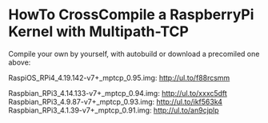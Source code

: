# HowTo CrossCompile a RaspberryPi Kernel with Multipath-TCP

Compile your own by yourself, with autobuild or download a precomiled one above:

RaspiOS_RPi4_4.19.142-v7+_mptcp_0.95.img: http://ul.to/f88rcsmm

Raspbian_RPi3_4.14.133-v7+_mptcp_0.94.img: http://ul.to/xxxc5dft   
Raspbian_RPi3_4.9.87-v7+_mptcp_0.93.img:   http://ul.to/ikf563k4  
Raspbian_RPi3_4.1.39-v7+_mptcp_0.91.img:   http://ul.to/an9cjplp  
